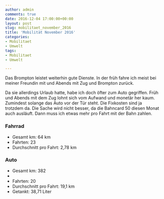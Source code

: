 ```yaml
---
author: admin
comments: true
date: 2016-12-04 17:00:00+00:00
layout: post
slug: mobilitaet_november_2016
title: 'Mobilität November 2016'
categories:
- Mobilitaet
- Umwelt
tags:
- Mobilitaet
- Umwelt

---
```


Das Brompton leistet weiterhin gute Dienste. In der früh fahre ich meist bei meiner Freundin mit und Abends mit Zug und Brompton zurück.

Da sie allerdings Urlaub hatte, habe ich doch öfter zum Auto gegriffen. Früh und Abends mit dem Zug lohnt sich vom Aufwand und monetär her kaum. Zumindest solange das Auto vor der Tür steht. Die Fixkosten sind ja trotzdem da. Die Sache wird nicht besser, da die Bahncard 50 diesen Monat auch ausläuft. Dann muss ich etwas mehr pro Fahrt mit der Bahn zahlen.  

### Fahrrad

- Gesamt km: 64 km
- Fahrten: 23
- Durchschnitt pro Fahrt: 2,78 km


### Auto

- Gesamt km: 382
- 
- Fahrten: 20
- Durchschnitt pro Fahrt: 19,1 km
- Getankt: 38,71 Liter
